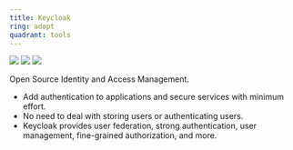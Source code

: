 ```yaml
---
title: Keycloak
ring: adopt
quadrant: tools
---
```


[![](https://img.shields.io/badge/blog_post-0c7cba?logo=gitbook&logoColor=000&style=flat)](https://archicionado.com/p/rbac/)
[![](https://img.shields.io/badge/keycloak-0c7cba?logo=gitbook&logoColor=000&style=flat)](https://www.keycloak.org/)
[![](https://img.shields.io/badge/101-de5f85?logo=github&logoColor=000&style=flat)](https://github.com/RVR06/rbac)

Open Source Identity and Access Management.
- Add authentication to applications and secure services with minimum effort.
- No need to deal with storing users or authenticating users.
- Keycloak provides user federation, strong authentication, user management, fine-grained authorization, and more.
